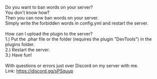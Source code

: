 Do you want to ban words on your server? <br>
You don't know how? <br>
Then you can now ban words on your server. <br>
Simply write the forbidden words in config.yml and restart the server. <br>
  <br>
How can I upload the plugin to the server? <br>
1.) Put the .phar file or the folder (requires the plugin "DevTools") in the plugins folder. <br>
2.) Restart the server. <br>
3.) Have fun! <br>
  <br>
With questions or errors just over Discord on my server with me. <br>
Link: https://discord.gg/sPSquup
